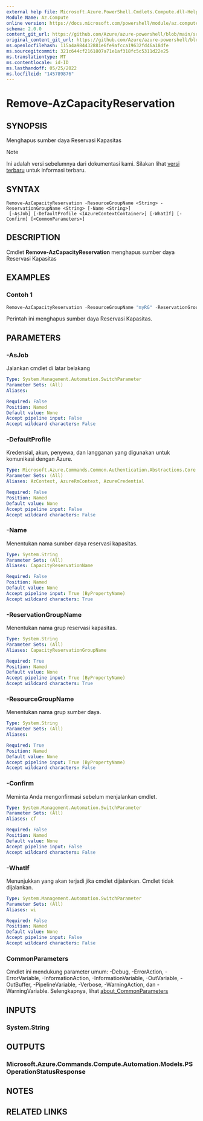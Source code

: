 ```yaml
---
external help file: Microsoft.Azure.PowerShell.Cmdlets.Compute.dll-Help.xml
Module Name: Az.Compute
online version: https://docs.microsoft.com/powershell/module/az.compute/remove-azcapacityreservation
schema: 2.0.0
content_git_url: https://github.com/Azure/azure-powershell/blob/main/src/Compute/Compute/help/Remove-AzCapacityReservation.md
original_content_git_url: https://github.com/Azure/azure-powershell/blob/main/src/Compute/Compute/help/Remove-AzCapacityReservation.md
ms.openlocfilehash: 115a4a984432881e6fe9afcca19632fd46a18dfe
ms.sourcegitcommit: 321c644cf2161807a71e1af318fc5c5311d22e25
ms.translationtype: MT
ms.contentlocale: id-ID
ms.lasthandoff: 05/25/2022
ms.locfileid: "145789876"
---
```

# Remove-AzCapacityReservation

## SYNOPSIS
Menghapus sumber daya Reservasi Kapasitas

> [!NOTE]
>Ini adalah versi sebelumnya dari dokumentasi kami. Silakan lihat [versi terbaru](/powershell/module/az.compute/remove-azcapacityreservation) untuk informasi terbaru.

## SYNTAX

```
Remove-AzCapacityReservation -ResourceGroupName <String> -ReservationGroupName <String> [-Name <String>]
 [-AsJob] [-DefaultProfile <IAzureContextContainer>] [-WhatIf] [-Confirm] [<CommonParameters>]
```

## DESCRIPTION
Cmdlet **Remove-AzCapacityReservation** menghapus sumber daya Reservasi Kapasitas

## EXAMPLES

### Contoh 1
```powershell
Remove-AzCapacityReservation -ResourceGroupName "myRG" -ReservationGroupName "myCapacityReservationGroup" -Name "myCapacityReservation"
```

Perintah ini menghapus sumber daya Reservasi Kapasitas. 

## PARAMETERS

### -AsJob
Jalankan cmdlet di latar belakang

```yaml
Type: System.Management.Automation.SwitchParameter
Parameter Sets: (All)
Aliases:

Required: False
Position: Named
Default value: None
Accept pipeline input: False
Accept wildcard characters: False
```

### -DefaultProfile
Kredensial, akun, penyewa, dan langganan yang digunakan untuk komunikasi dengan Azure.

```yaml
Type: Microsoft.Azure.Commands.Common.Authentication.Abstractions.Core.IAzureContextContainer
Parameter Sets: (All)
Aliases: AzContext, AzureRmContext, AzureCredential

Required: False
Position: Named
Default value: None
Accept pipeline input: False
Accept wildcard characters: False
```

### -Name
Menentukan nama sumber daya reservasi kapasitas.

```yaml
Type: System.String
Parameter Sets: (All)
Aliases: CapacityReservationName

Required: False
Position: Named
Default value: None
Accept pipeline input: True (ByPropertyName)
Accept wildcard characters: True
```

### -ReservationGroupName
Menentukan nama grup reservasi kapasitas.

```yaml
Type: System.String
Parameter Sets: (All)
Aliases: CapacityReservationGroupName

Required: True
Position: Named
Default value: None
Accept pipeline input: True (ByPropertyName)
Accept wildcard characters: True
```

### -ResourceGroupName
Menentukan nama grup sumber daya.

```yaml
Type: System.String
Parameter Sets: (All)
Aliases:

Required: True
Position: Named
Default value: None
Accept pipeline input: True (ByPropertyName)
Accept wildcard characters: False
```

### -Confirm
Meminta Anda mengonfirmasi sebelum menjalankan cmdlet.

```yaml
Type: System.Management.Automation.SwitchParameter
Parameter Sets: (All)
Aliases: cf

Required: False
Position: Named
Default value: None
Accept pipeline input: False
Accept wildcard characters: False
```

### -WhatIf
Menunjukkan yang akan terjadi jika cmdlet dijalankan.
Cmdlet tidak dijalankan.

```yaml
Type: System.Management.Automation.SwitchParameter
Parameter Sets: (All)
Aliases: wi

Required: False
Position: Named
Default value: None
Accept pipeline input: False
Accept wildcard characters: False
```

### CommonParameters
Cmdlet ini mendukung parameter umum: -Debug, -ErrorAction, -ErrorVariable, -InformationAction, -InformationVariable, -OutVariable, -OutBuffer, -PipelineVariable, -Verbose, -WarningAction, dan -WarningVariable. Selengkapnya, lihat [about_CommonParameters](http://go.microsoft.com/fwlink/?LinkID=113216)

## INPUTS

### System.String

## OUTPUTS

### Microsoft.Azure.Commands.Compute.Automation.Models.PSOperationStatusResponse

## NOTES

## RELATED LINKS
